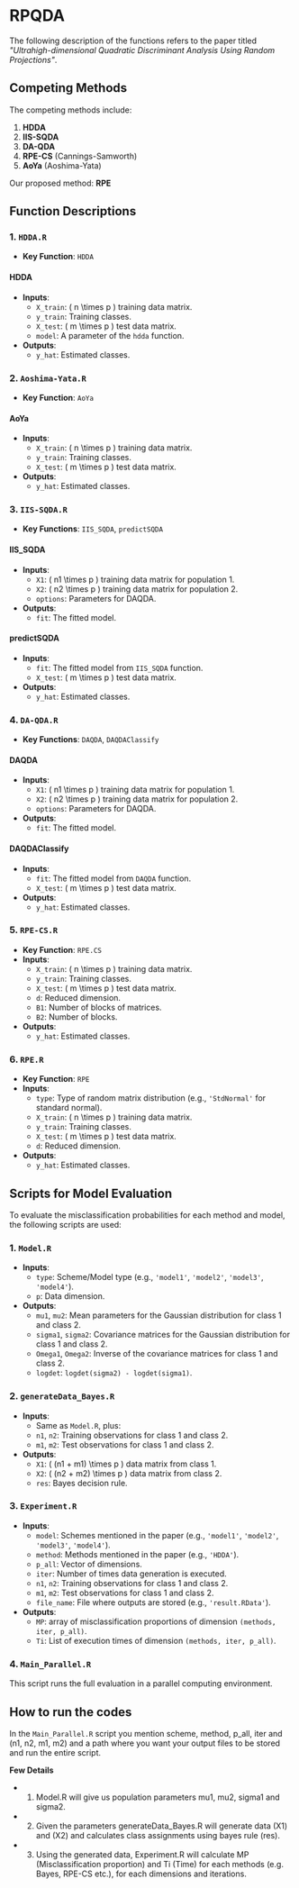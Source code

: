 # RPQDA

The following description of the functions refers to the paper titled *"Ultrahigh-dimensional Quadratic Discriminant Analysis Using Random Projections"*.

## Competing Methods
The competing methods include:
1. **HDDA**
2. **IIS-SQDA**
3. **DA-QDA**
4. **RPE-CS** (Cannings-Samworth)
5. **AoYa** (Aoshima-Yata)

Our proposed method: **RPE**

## Function Descriptions

### 1. `HDDA.R`
- **Key Function**: `HDDA`
#### **HDDA**
- **Inputs**:
  - `X_train`: \( n \times p \) training data matrix.
  - `y_train`: Training classes.
  - `X_test`: \( m \times p \) test data matrix.
  - `model`: A parameter of the `hdda` function.
- **Outputs**:
  - `y_hat`: Estimated classes.

### 2. `Aoshima-Yata.R`
- **Key Function**: `AoYa`
#### **AoYa**
- **Inputs**:
  - `X_train`: \( n \times p \) training data matrix.
  - `y_train`: Training classes.
  - `X_test`: \( m \times p \) test data matrix.
- **Outputs**:
  - `y_hat`: Estimated classes.

### 3. `IIS-SQDA.R`
- **Key Functions**: `IIS_SQDA`, `predictSQDA`
#### **IIS_SQDA**
- **Inputs**:
  - `X1`: \( n1 \times p \) training data matrix for population 1.
  - `X2`: \( n2 \times p \) training data matrix for population 2.
  - `options`: Parameters for DAQDA.
- **Outputs**:
  - `fit`: The fitted model.

#### **predictSQDA**
- **Inputs**:
  - `fit`: The fitted model from `IIS_SQDA` function.
  - `X_test`: \( m \times p \) test data matrix.
- **Outputs**:
  - `y_hat`: Estimated classes.

### 4. `DA-QDA.R`
- **Key Functions**: `DAQDA`, `DAQDAClassify`

#### **DAQDA**
- **Inputs**:
  - `X1`: \( n1 \times p \) training data matrix for population 1.
  - `X2`: \( n2 \times p \) training data matrix for population 2.
  - `options`: Parameters for DAQDA.
- **Outputs**:
  - `fit`: The fitted model.

#### **DAQDAClassify**
- **Inputs**:
  - `fit`: The fitted model from `DAQDA` function.
  - `X_test`: \( m \times p \) test data matrix.
- **Outputs**:
  - `y_hat`: Estimated classes.

### 5. `RPE-CS.R`
- **Key Function**: `RPE.CS`
- **Inputs**:
  - `X_train`: \( n \times p \) training data matrix.
  - `y_train`: Training classes.
  - `X_test`: \( m \times p \) test data matrix.
  - `d`: Reduced dimension.
  - `B1`: Number of blocks of matrices.
  - `B2`: Number of blocks.
- **Outputs**:
  - `y_hat`: Estimated classes.

### 6. `RPE.R`
- **Key Function**: `RPE`
- **Inputs**:
  - `type`: Type of random matrix distribution (e.g., `'StdNormal'` for standard normal).
  - `X_train`: \( n \times p \) training data matrix.
  - `y_train`: Training classes.
  - `X_test`: \( m \times p \) test data matrix.
  - `d`: Reduced dimension.
- **Outputs**:
  - `y_hat`: Estimated classes.

## Scripts for Model Evaluation
To evaluate the misclassification probabilities for each method and model, the following scripts are used:

### 1. `Model.R`
- **Inputs**:
  - `type`: Scheme/Model type (e.g., `'model1'`, `'model2'`, `'model3'`, `'model4'`).
  - `p`: Data dimension.
- **Outputs**:
  - `mu1`, `mu2`: Mean parameters for the Gaussian distribution for class 1 and class 2.
  - `sigma1`, `sigma2`: Covariance matrices for the Gaussian distribution for class 1 and class 2.
  - `Omega1`, `Omega2`: Inverse of the covariance matrices for class 1 and class 2.
  - `logdet`: `logdet(sigma2) - logdet(sigma1)`.

### 2. `generateData_Bayes.R`
- **Inputs**:
  - Same as `Model.R`, plus:
  - `n1`, `n2`: Training observations for class 1 and class 2.
  - `m1`, `m2`: Test observations for class 1 and class 2.
- **Outputs**:
  - `X1`: \( (n1 + m1) \times p \) data matrix from class 1.
  - `X2`: \( (n2 + m2) \times p \) data matrix from class 2.
  - `res`: Bayes decision rule.

### 3. `Experiment.R`
- **Inputs**:
  - `model`: Schemes mentioned in the paper (e.g., `'model1'`, `'model2'`, `'model3'`, `'model4'`).
  - `method`: Methods mentioned in the paper (e.g., `'HDDA'`).
  - `p_all`: Vector of dimensions.
  - `iter`: Number of times data generation is executed.
  - `n1`, `n2`: Training observations for class 1 and class 2.
  - `m1`, `m2`: Test observations for class 1 and class 2.
  - `file_name`: File where outputs are stored (e.g., `'result.RData'`).
- **Outputs**:
  - `MP`: array of misclassification proportions of dimension `(methods, iter, p_all)`.
  - `Ti`: List of execution times of dimension `(methods, iter, p_all)`.

### 4. `Main_Parallel.R`
This script runs the full evaluation in a parallel computing environment.

## How to run the codes
In the `Main_Parallel.R` script you mention scheme, method, p_all, iter and (n1, n2, m1, m2) and a path where you want your output files to be stored and run the entire script. 

**Few Details**
 - 1. Model.R will give us population parameters mu1, mu2, sigma1 and sigma2.

 - 2. Given the parameters generateData_Bayes.R will generate data (X1) and (X2)
      and calculates class assignments using bayes rule (res).

 - 3. Using the generated data, Experiment.R will calculate MP (Misclassification
      proportion) and Ti (Time) for each methods (e.g. Bayes, RPE-CS etc.), for
      each dimensions and iterations.
